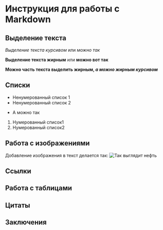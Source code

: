 # Инструкция для работы с Markdown

## Выделение текста

*Выделение текста курсивом* или _можно так_

**Выделение текста жирным** или __можно вот так__

__Можно часть текста выделить жирным, *а можно жирным курсивом*__

## Списки

* Ненумерованный список 1
* Ненумерованный список 2
+ А можно так

1. Нумерованный список1
2. Нумерованный список2


## Работа с изображениями

Добавление изображения в текст делается так: 
![Так выглядит нефть](Oil.jpg)

## Ссылки

## Работа с таблицами

## Цитаты

## Заключения